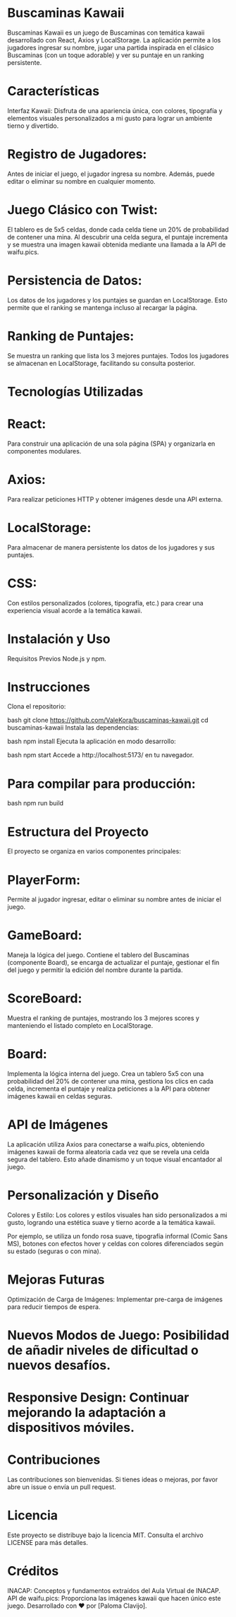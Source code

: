 # Buscaminas Kawaii
Buscaminas Kawaii es un juego de Buscaminas con temática kawaii desarrollado con React, Axios y LocalStorage. La aplicación permite a los jugadores ingresar su nombre, jugar una partida inspirada en el clásico Buscaminas (con un toque adorable) y ver su puntaje en un ranking persistente.

# Características
Interfaz Kawaii: Disfruta de una apariencia única, con colores, tipografía y elementos visuales personalizados a mi gusto para lograr un ambiente tierno y divertido.

# Registro de Jugadores: 
Antes de iniciar el juego, el jugador ingresa su nombre. Además, puede editar o eliminar su nombre en cualquier momento.

# Juego Clásico con Twist: 
El tablero es de 5x5 celdas, donde cada celda tiene un 20% de probabilidad de contener una mina. Al descubrir una celda segura, el puntaje incrementa y se muestra una imagen kawaii obtenida mediante una llamada a la API de waifu.pics.

# Persistencia de Datos:
 Los datos de los jugadores y los puntajes se guardan en LocalStorage. Esto permite que el ranking se mantenga incluso al recargar la página.

# Ranking de Puntajes: 
Se muestra un ranking que lista los 3 mejores puntajes. Todos los jugadores se almacenan en LocalStorage, facilitando su consulta posterior.

# Tecnologías Utilizadas
# React:
 Para construir una aplicación de una sola página (SPA) y organizarla en componentes modulares.

# Axios: 
Para realizar peticiones HTTP y obtener imágenes desde una API externa.

# LocalStorage: 
Para almacenar de manera persistente los datos de los jugadores y sus puntajes.

# CSS: 
Con estilos personalizados (colores, tipografía, etc.) para crear una experiencia visual acorde a la temática kawaii.


# Instalación y Uso
Requisitos Previos
Node.js y npm.

# Instrucciones
Clona el repositorio:

bash
git clone https://github.com/ValeKora/buscaminas-kawaii.git
cd buscaminas-kawaii
Instala las dependencias:

bash
npm install
Ejecuta la aplicación en modo desarrollo:

bash
npm start
Accede a http://localhost:5173/ en tu navegador.

# Para compilar para producción:

bash
npm run build

# Estructura del Proyecto
El proyecto se organiza en varios componentes principales:

# PlayerForm: 
Permite al jugador ingresar, editar o eliminar su nombre antes de iniciar el juego.

# GameBoard:
 Maneja la lógica del juego. Contiene el tablero del Buscaminas (componente Board), se encarga de actualizar el puntaje, gestionar el fin del juego y permitir la edición del nombre durante la partida.

# ScoreBoard: 
Muestra el ranking de puntajes, mostrando los 3 mejores scores y manteniendo el listado completo en LocalStorage.

# Board: 
Implementa la lógica interna del juego. Crea un tablero 5x5 con una probabilidad del 20% de contener una mina, gestiona los clics en cada celda, incrementa el puntaje y realiza peticiones a la API para obtener imágenes kawaii en celdas seguras.

# API de Imágenes
La aplicación utiliza Axios para conectarse a waifu.pics, obteniendo imágenes kawaii de forma aleatoria cada vez que se revela una celda segura del tablero. Esto añade dinamismo y un toque visual encantador al juego.

# Personalización y Diseño
Colores y Estilo: Los colores y estilos visuales han sido personalizados a mi gusto, logrando una estética suave y tierno acorde a la temática kawaii.

Por ejemplo, se utiliza un fondo rosa suave, tipografía informal (Comic Sans MS), botones con efectos hover y celdas con colores diferenciados según su estado (seguras o con mina).

# Mejoras Futuras
Optimización de Carga de Imágenes: Implementar pre-carga de imágenes para reducir tiempos de espera.

# Nuevos Modos de Juego: Posibilidad de añadir niveles de dificultad o nuevos desafíos.

# Responsive Design: Continuar mejorando la adaptación a dispositivos móviles.

# Contribuciones
Las contribuciones son bienvenidas. Si tienes ideas o mejoras, por favor abre un issue o envía un pull request.

# Licencia
Este proyecto se distribuye bajo la licencia MIT. Consulta el archivo LICENSE para más detalles.

# Créditos
INACAP: Conceptos y fundamentos extraídos del Aula Virtual de INACAP.
API de waifu.pics: Proporciona las imágenes kawaii que hacen único este juego.
Desarrollado con ❤️ por [Paloma Clavijo].